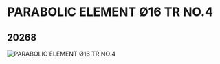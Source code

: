 # PARABOLIC ELEMENT Ø16 TR NO.4
## 20268
![PARABOLIC ELEMENT Ø16 TR NO.4](https://lc-www-live-s.legocdn.com/media/bricks/5/2/6104175.jpg)